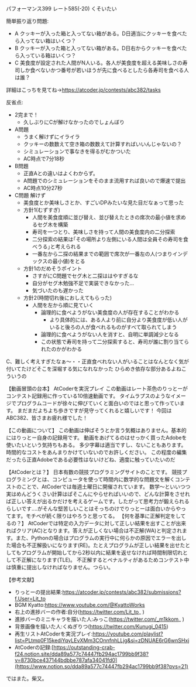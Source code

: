 パフォーマンス399 レート585(-20) くそいたい

簡単振り返り問題:

- A クッキーが入った箱と入ってない箱がある。D日適当にクッキーを食べたら入ってない箱はいくつ？
- B クッキーが入った箱と入ってない箱がある。D日右からクッキーを食べたら入っている箱はいくつ？
- C 美食度が設定された人間がN人いる。各人が美食度を超える美味しさの寿司しか食べないかつ番号が若いほうが先に食べるとしたら各寿司を食べる人は誰？

詳細はこっちを見てね→https://atcoder.jp/contests/abc382/tasks

反省点:
-   2完まで！
    -   久しぶりにCが解けなかったのでしょんぼり
-   A問題
    -   うまく解けずにイライラ
    -   クッキーの数数えて空き箱の数数えて計算すればいいんじゃないの？
    -   シミュレーションで事なきを得るがむかついた
    -   AC時点で7分18秒
-   B問題
    -   正直Aとの違いはよくわからず。
    -   A問題でのシミュレーションをそのまま流用すれば良いので爆速で提出
    -   AC時点10分27秒
-   C問題 解けず
    -   美食度とか美味しさとか、すごいDPみたいな見た目だなぁって思った
    -   方針1(むずすぎ)
        -   人間を美食度順に並び替え、並び替えたときの席次の最小値を求めるセグ木を構築
        -   寿司を一つとり、美味しさを持って人間の美食度内の二分探索
        -   二分探索の結果は｢その場所より左側にいる人間は全員その寿司を食べうる｣と考えられる
        -   一番左から二探の結果までの範囲で席次が一番左の人(つまりインデックスの最小値)をとる
    -   方針1のだめそうポイント
        -   さすがにC問題でセグ木と二探ははやすぎるな
        -   自分がセグ木勉強不足で実装できなかった...
        -   気づいたのも遅かった
    -   方針2(時間切れ後におしえてもらった)
        -   人間を左から順に見ていく
            -   論理的に食べようがない美食度の人が存在することがわかる
                -   より具体的には、ある人より前に自分より美食度が低い人がいると後ろの人が食べれるものがすべて取られてしまう
            -   論理的に食べようがない人を消すと、自明に単調減少となる
            -   この状態で寿司を持って二分探索すると、寿司が誰に割り当てられたのかがわかる

C、難しく考えすぎたなぁ～・・正直食べれない人がいることはなんとなく気が付いてたけどそこを深堀する気になれなかった
ひらめき依存な部分あるよねこういうの



【動画冒頭の台本】
AtCoderを実況プレイ
この動画はレート茶色のりっとーがコンテスト記録用に作っている10倍速動画です。
タイムラプスのようなイメージでプログラムコードが徐々に伸びていくと面白いのではと思って作っています。
まだまだよちよち歩きですが見守ってくれると嬉しいです！
今回はABC382、皆さまお疲れ様でした！

【この動画について】
この動画は伸ばそうとか言う気概はありません。基本的にはりっとー自身の記録用です。
動画をあげてるのはせっかく買ったAdobeを使いたいという気持ちもある。
多少字幕は適当ですし、ないこともあります。時間的なコストをあんまりかけていないのでお許しください。
この程度の編集だったら正直Adobeである必要性はないけどね、適度に触っていたいのだ

【AtCoderとは？】
日本有数の競技プログラミングサイトのことです。
競技プログラミングとは、コンピュータを使って時間内に数学的な問題文を解くコンテストのことで、AtCoderでは毎週土曜日に開催されています。
数学～といいつつ実はめんどうくさい計算はぱそこんにやらせればいいので、どんな計算をさせれば正しい答えが出るかだけを考えるゲームです。したがって思考力が鍛えられるらしいです....がそんな堅苦しいことはそっちのけでりっとーは面白いからやってます。モチベが続く限りはやろうと思ってる。
【何を基準に正解判定をしてるの？】
AtCoderでは特定の入力データに対して正しい結果を出すことが出来ればクリア(AC)となります。答えが正しくない場合は不正解(WA)と判定されます。また、Pythonの場合はプログラムの実行中に何らかの原因でエラーを出した場合も不正解扱いになります(RE)。たとえプログラムが正しい結果を出せたとしてもプログラムが開始してから2秒以内に結果を返せなければ時間制限切れとして不正解になります(TLE)。
不正解するとペナルティがあるためコンテスト中は慎重に提出しなければなりません。つらい。

【参考文献】

- りっとーの提出結果:https://atcoder.jp/contests/abc382/submissions?f.User=Lit_to
- BGM Kyatto:https://www.youtube.com/@KyattoWorks
- 右上の進捗バーの作者:自分(https://twitter.com/Lit_to_ )
- 進捗バーのミニキャラを描いた人:みっこ(https://twitter.com/_m1kkom_ )
- 背景画像を描いた人:くぬぎりつ(https://twitter.com/Kunugi_0415)
- 再生リストAtCoderを実況プレイ:https://youtube.com/playlist?list=PLtmp0F15kediYqyLEvXMm3COnnfnhLLjg&si=zDNUAE6rG6wnSHxj
- AtCoderの記録:[https://outstanding-crab-f24.notion.site/dda89a577c74447fb294ac1799bb9f38?v=8730bce437144bdbbe787afa34041fd0](https://www.notion.so/dda89a577c74447fb294ac1799bb9f38?pvs=21)

ではまた。柴又。
